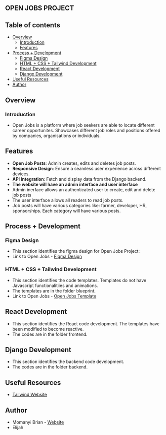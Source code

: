 ## OPEN JOBS PROJECT

## Table of contents

- [Overview](#overview)
    - [Introduction](#introduction)
    - [Features](#features)
- [Process + Development](#process-+-development)
    - [Figma Design](#figma-design)
    - [HTML + CSS + Tailwind Development](#html-+-css+-tailwind-development)
    - [React Development](#react-development)
    - [Django Development](#django-development)
- [Useful Resources](#useful-resources)
- [Author](#author)

## Overview

### Introduction
- Open Jobs is a platform where job seekers are able to locate different career opportunites. Showcases different job roles and positions offered by companies, organisations or individuals.

## Features
- **Open Job Posts**: Admin creates, edits and deletes job posts.
- **Responsive Design**: Ensure a seamless user experience across different devices.
- **API Integration**: Fetch and display data from the Django backend.
- **The website will have an admin interface and user interface**
- Admin inerface allows an authenticated user to create, edit and delete job posts
- The user interface allows all readers to read job posts.
- Job posts will have various categories like: farmer, developer, HR, sponsorships. Each category will have various posts.

## Process + Development

### Figma Design
- This section identifies the figma design for Open Jobs Project:
- Link to Open Jobs - [Figma Design](https://www.figma.com/file/hs5jkCTTbc2Rl0gtRSqt7R/Job-Website?type=design&node-id=0%3A1&mode=design&t=gTiGKwoWEYB315ES-1)

### HTML + CSS + Tailwind Development
- This section identifies the code templates. Templates do not have Javascript functionalitiies and animations.
- The templates are in the folder blueprint.
- Link to Open Jobs - [Open Jobs Template](https://momanyipoet.github.io/Open_Jobs/blueprint/build/)

## React Development
- This section identifies the React code development. The templates have been modified to become reactive. 
- The codes are in the folder frontend.

## Django Development
- This section identifies the backend code development.
- The codes are in the folder backend.



## Useful Resources
- [Tailwind Website](https://tailwindcss.com/)


## Author

- Momanyi Brian - [Website](https://momanyi-brian-portfolio.vercel.app)
- Elijah